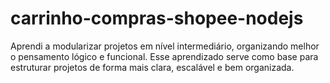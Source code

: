 # carrinho-compras-shopee-nodejs
Aprendi a modularizar projetos em nível intermediário, organizando melhor o pensamento lógico e funcional. Esse aprendizado serve como base para estruturar projetos de forma mais clara, escalável e bem organizada.

